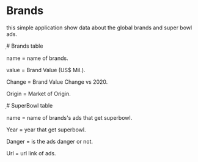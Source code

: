 # Brands

this simple application show data about the global brands and super bowl ads.


ฺ# Brands table

name = name of brands.

value = Brand Value (US$ Mil.).

Change = Brand Value Change vs 2020.

Origin = Market of Origin.


ฺ# SuperBowl table

name = name of brands's ads that get superbowl.

Year = year that get superbowl.

Danger = is the ads danger or not.

Url = url link of ads.
